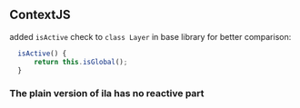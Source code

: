

## ContextJS
added `isActive` check to `class Layer` in base library for better comparison:

```JavaScript
  isActive() {
      return this.isGlobal();
  }
```

### The plain version of ila has no reactive part

